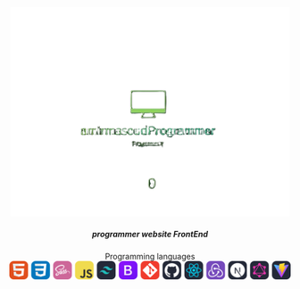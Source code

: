 <div align="center">
<img src="./vRGM6iybBF.png" alt="icon" width="500px"/>

<h5>
  programmer website FrontEnd 
</h5>  
<div >
  Programming languages
</span>
<img src="./icons.svg" alt="icon" />  
  
</div>    
